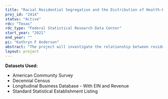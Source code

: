 ```yaml
---
title: "Racial Residential Segregation and the Distribution of Health-Promoting Establishments in Neighborhoods over Time"
proj_id: "2414"
status: "Active"
rdc: "Texas"
rdc_type: "Federal Statistical Research Data Center"
start_year: "2021"
end_year: ""
pi: "Kathryn F Anderson"
abstract: "The project will investigate the relationship between residential segregation and the distribution of community resources and health-promoting establishments over time at the census tract level. The overarching research question which this study addresses is the following: What is the relationship between racial/ethnic residential segregation over time and the distribution of health-promoting community organizations over time across urban space in the United States? More specifically, are racial/ethnic minority neighborhoods less likely to have many and diverse health-related organizations compared to (non-Hispanic) White neighborhoods?  What other contextual factors are related to the distribution of such resources?"
layout: project
---
```


**Datasets Used:**

  - American Community Survey 
  - Decennial Census 
  - Longitudinal Business Database - With EIN and Revenue 
  - Standard Statistical Establishment Listing 

